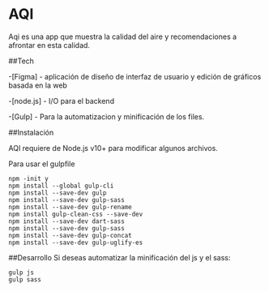 # AQI
Aqi es una app que muestra la calidad del aire y recomendaciones a afrontar en esta calidad.

##Tech

-[Figma] - aplicación de diseño de interfaz de usuario y edición de gráficos basada en la web

-[node.js] - I/O para el backend

-[Gulp] - Para la automatizacion y minificación de los files.

##Instalación

AQI requiere de Node.js v10+ para modificar algunos archivos.

Para usar el gulpfile
```
npm -init y
npm install --global gulp-cli
npm install --save-dev gulp
npm install --save-dev gulp-sass
npm install --save-dev gulp-rename
npm install gulp-clean-css --save-dev
npm install --save-dev dart-sass
npm install --save-dev gulp-sass
npm install --save-dev gulp-concat
npm install --save-dev gulp-uglify-es
```

##Desarrollo
Si deseas automatizar la minificación del js y el sass:

```
gulp js
gulp sass

```




